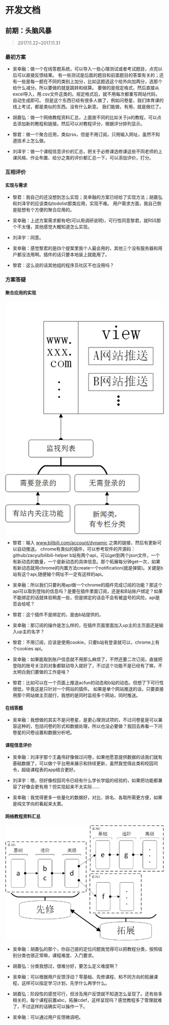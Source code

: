 ﻿# 开发文档

## 前期：头脑风暴
> 2017.11.22~2017.11.31

### 最初方案
* 吴幸融：做一个在线答题系统，可以导入一些心理测试或者考试题目，点完以后可以直接反馈结果。
有一些测试是后面的题目和前面题目的答案有关的；还有一些是每一题在不同的类别上加分，比如这题选这个给外向加两分，选那个给什么减分。所以要做的就是跳转和结算。
要做的是规定格式，然后直接从excel导入，用.csv文件这类的。规定格式后，就不用每次都重写网站代码，自动生成即可。
但是这个东西已经有很多人做了，例如问卷星、我们体育课的线上考试，都是类似的东西。没有什么新意。
我们能做，有用，就是做烂了。

* 胡嘉弘：做一个网络教程资料汇总，上面放不同的比如关于js的教程，可以点击添加新的教程和链接。然后可以对教程评分，根据评分排列显示。

* 黎君：做一个聚合应用，类似rss，但是不用订阅，只用输入网址，虽然不知道技术上怎么做。

* 刘泽宇：做一个课程信息评价的汇总，把关于必修课选修课这些不同老师的上课风格、作业布置、给分之类的评价都汇总一下，可以添加评价，打分。

### 互相评价
#### 实现与需求
* 黎君：我自己的还没想到怎么实现；吴幸融的方案已经给了实现方法；胡嘉弘和刘泽宇的应该类似todolist那类应用，实现不难。
用户需求方面，我自己倒是挺想有个方便的聚合应用的。

* 吴幸融：上述方案需求都有吧(可以用调研说明)，可行性同意黎君，就RSS那个不太懂，其他感觉大概知道怎么实现。

* 刘泽宇：同意。

* 吴幸融：感觉黎君的是四个提案里我个人最会用的，其他三个没有服务器和用户都没法用啊。插件的话只要本地装上就能用了。

* 黎君：这么说的话其他组的程序员社区不也没用吗？

### 方案答疑
#### 聚合应用的实现
![网站监视推送设想](https://github.com/MilkyW/CODE7/blob/master/log/src/%E7%BD%91%E7%AB%99%E7%9B%91%E8%A7%86%E6%8E%A8%E9%80%81%E8%AE%BE%E6%83%B3.png?raw=true)
* 黎君：输入
www.bilibili.com/account/dynamic
之类的链接，然后有更新可以自动推送。
chrome有类似的插件，可以参考软件的开源码：github/zacyu/bilibili-helper
b站有两个api，可以get到两个json文件，一个有新动态的数量，一个是新动态的具体信息。那个拓展每分钟get一次，如果有新动态就用chrome的内置方法create一个notification(就是弹窗)。关键是b站有这个api,随便输个网址不一定有这样的api。

* 吴幸融：所以我们只要利用api做一个chrome的插件完成订阅的功能？那这个api可以取到登陆的信息吗？是要在插件里面订阅，还是和B站账户绑定？如果不能绑定的话就体验稍差一些，但是绑定的话会不会有被盗号的风险，api是否会给呢？

* 黎君：这个插件不是绑定的，是由b站提供的。

* 吴幸融：那订阅的操作是怎么样的，在插件页面里面加入up主的主页面还是输入up主的名字？

* 黎君：不用订阅，应该是使用cookie，只要b站有登录就可以，chrome上有个cookies api。

* 吴幸融：如果能取到账户信息就不用那么麻烦了，不然还要二次订阅，直接把登陆的账号关注的对象都联动导入就好了，不过这个功能不是已经有了嘛，不太明白我们要做的工作是啥？

* 黎君：比如可以在一个页面上推送acfun的动态和b站的动态。但想了下可行性很低，毕竟这是只针对一个网站的插件。
如果是单个网站推送的话，只要直接用那个网站做主页就行，我想的是同时监视多个网站，同时推送。

#### 在线答题
* 吴幸融：我想做的其实不是问卷星，是更心理测试项的，不过问卷星是可以兼容这种的，包括问卷的形式和数据处理，所以也没必要做？我回去再看一下问卷星的问卷设置和数据分析吧。

#### 课程信息评价
* 吴幸融：刘泽宇那个王鑫伟好像做过问卷，如果他愿意提供数据的话我们就有基础数据了，可以做个平台用来展示和持续更新，虽然我觉得此类和校园司令，超级课程表的app结合更好。

* 刘泽宇：嗯，但好像校园司令已经有什么学长学姐的经验的，如果把功能都兼容了好像会更有用？但实现起来不太实际……

* 吴幸融：我觉得更多一些量化的数据好，对比、排名、各取所需更方便，如果是纯文字向的看起来太累。

#### 网络教程资料汇总
![网络教程关系设想](https://github.com/MilkyW/CODE7/blob/master/log/src/%E7%BD%91%E7%BB%9C%E6%95%99%E7%A8%8B%E5%85%B3%E7%B3%BB%E8%AE%BE%E6%83%B3.png?raw=true)
* 吴幸融：胡嘉弘的那个，你自己提的定位问题我觉得可以把教程分类，按照级别分类也很正常嘛，课程难度、入门要求。

* 胡嘉弘：分类我想过，很难分好，要怎么定义难度啊？

* 吴幸融：可以根据用户反馈浮动？零基础、先修课程、和不同方向的拓展课程，这样可以指定学习计划，先学什么再学什么。

* 胡嘉弘：阶段性的感觉可行，但涉及用户反馈就不知道怎么呈现了。还有些多相关的，每个课程前置abc，拓展cdef，这样呈现吗？感觉教程多了管理就难了，不过这样的话确实可以操作一下。

* 吴幸融：可以通过用户反馈微调吧。
